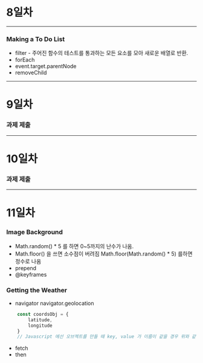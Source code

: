 # 8일차

---

### Making a To Do List

* filter - 주어진 함수의 테스트를 통과하는 모든 요소를 모아 새로운 배열로 반환.
* forEach 
* event.target.parentNode 
* removeChild 

---

# 9일차

### 과제 제출

---

# 10일차

### 과제 제출

--- 

# 11일차

### Image Background

* Math.random() * 5 를 하면 0~5까지의 난수가 나옴.
* Math.floor() 을 쓰면 소수점이 버려짐 Math.floor(Math.random() * 5) 를하면 정수로 나옴
* prepend
* @keyframes

### Getting the Weather

* navigator navigator.geolocation
```javascript
    const coordsObj = {
        latitude,
        longitude
    }
    // Javascript 에선 오브젝트를 만들 때 key, value 가 이름이 같을 경우 위와 같이 가능
```

* fetch
* then